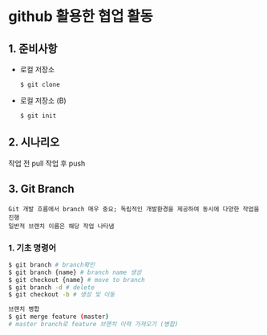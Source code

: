 # github 활용한 협업 활동

## 1. 준비사항

* 로컬 저장소

  ` $ git clone `

* 로컬 저장소 (B)

  `$ git init  `

## 2. 시나리오

작업 전 pull 작업 후 push

## 3. Git Branch

```
Git 개발 흐름에서 branch 매우 중요; 독립적인 개발환경을 제공하여 동시에 다양한 작업을 진행
일반적 브랜치 이름은 해당 작업 나타냄
```

### 1. 기초 명령어

```bash
$ git branch # branch확인
$ git branch {name} # branch name 생성
$ git checkout {name} # move to branch
$ git branch -d # delete
$ git checkout -b # 생성 및 이동

브랜치 병합
$ git merge feature (master)
# master branch로 feature 브랜치 이력 가져오기 (병합)
```

